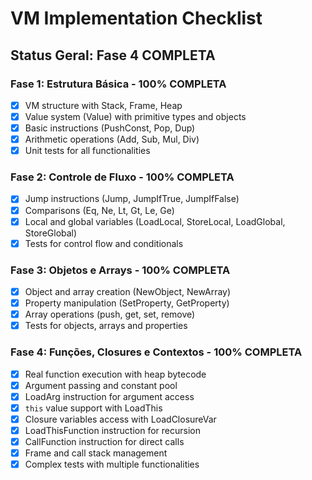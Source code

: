 # VM Implementation Checklist

## Status Geral: Fase 4 COMPLETA

### Fase 1: Estrutura Básica - 100% COMPLETA
- [x] VM structure with Stack, Frame, Heap
- [x] Value system (Value) with primitive types and objects
- [x] Basic instructions (PushConst, Pop, Dup)
- [x] Arithmetic operations (Add, Sub, Mul, Div)
- [x] Unit tests for all functionalities

### Fase 2: Controle de Fluxo - 100% COMPLETA
- [x] Jump instructions (Jump, JumpIfTrue, JumpIfFalse)
- [x] Comparisons (Eq, Ne, Lt, Gt, Le, Ge)
- [x] Local and global variables (LoadLocal, StoreLocal, LoadGlobal, StoreGlobal)
- [x] Tests for control flow and conditionals

### Fase 3: Objetos e Arrays - 100% COMPLETA
- [x] Object and array creation (NewObject, NewArray)
- [x] Property manipulation (SetProperty, GetProperty)
- [x] Array operations (push, get, set, remove)
- [x] Tests for objects, arrays and properties

### Fase 4: Funções, Closures e Contextos - 100% COMPLETA
- [x] Real function execution with heap bytecode
- [x] Argument passing and constant pool
- [x] LoadArg instruction for argument access
- [x] `this` value support with LoadThis
- [x] Closure variables access with LoadClosureVar
- [x] LoadThisFunction instruction for recursion
- [x] CallFunction instruction for direct calls
- [x] Frame and call stack management
- [x] Complex tests with multiple functionalities 